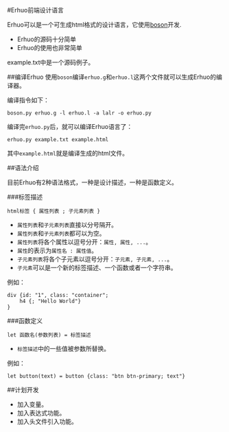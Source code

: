 #Erhuo前端设计语言

Erhuo可以是一个可生成html格式的设计语言，它使用[boson](https://github.com/ictxiangxin/boson)开发.

* Erhuo的源码十分简单
* Erhuo的使用也非常简单

example.txt中是一个源码例子。

##编译Erhuo
使用`boson`编译`erhuo.g`和`erhuo.l`这两个文件就可以生成Erhuo的编译器。

编译指令如下：

`boson.py erhuo.g -l erhuo.l -a lalr -o erhuo.py`

编译完`erhuo.py`后，就可以编译Erhuo语言了：

`erhuo.py example.txt example.html`

其中`example.html`就是编译生成的html文件。

##语法介绍

目前Erhuo有2种语法格式，一种是设计描述，一种是函数定义。

###标签描述

`html标签 { 属性列表 ; 子元素列表 }`

* `属性列表`和`子元素列表`直接以分号隔开。
* `属性列表`和`子元素列表`都可以为空。
* `属性列表`将各个属性以逗号分开：`属性, 属性, ...`。
* `属性`的表示为`属性名 : 属性值`。
* `子元素列表`将各个子元素以逗号分开：`子元素, 子元素, ...`。
* `子元素`可以是一个新的标签描述、一个函数或者一个字符串。

例如：

```
div {id: "1", class: "container";
    h4 {; "Hello World"}
}
```

###函数定义

`let 函数名(参数列表) = 标签描述`

* `标签描述`中的一些值被参数所替换。

例如：

`let button(text) = button {class: "btn btn-primary; text"}`

##计划开发
* 加入变量。
* 加入表达式功能。
* 加入头文件引入功能。